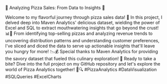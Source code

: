 

🍕 Analyzing Pizza Sales: From Data to Insights 🍕

Welcome to my flavorful journey through pizza sales data! 
🚀 In this project, I delved deep into Maven Analytics' delicious dataset, wielding the power of Excel and SQL to extract mouthwatering insights that go beyond the crust! 
📊🍕 From identifying top-selling pizzas and analyzing revenue trends to uncovering distribution patterns and understanding customer preferences, 
I've sliced and diced the data to serve up actionable insights that'll leave you hungry for more! 📉💰 
Special thanks to Maven Analytics for providing the savory dataset that fueled this culinary exploration! 🙏 Ready to take a bite? 
Dive into the full project on my GitHub repository and let's explore the world of Pizza Analytics together! 📂🔍
#PizzaAnalytics #DataVisualization #SQLQueries #ExcelCharts

